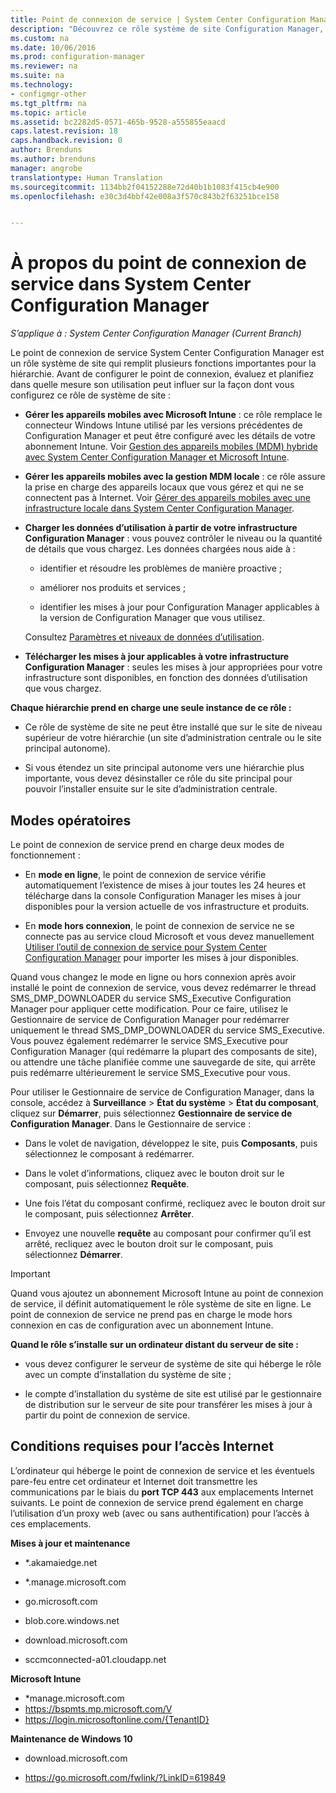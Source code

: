 ```yaml
---
title: Point de connexion de service | System Center Configuration Manager
description: "Découvrez ce rôle système de site Configuration Manager, puis comprenez et planifiez sa plage d’utilisations."
ms.custom: na
ms.date: 10/06/2016
ms.prod: configuration-manager
ms.reviewer: na
ms.suite: na
ms.technology:
- configmgr-other
ms.tgt_pltfrm: na
ms.topic: article
ms.assetid: bc2282d5-0571-465b-9528-a555855eaacd
caps.latest.revision: 18
caps.handback.revision: 0
author: Brenduns
ms.author: brenduns
manager: angrobe
translationtype: Human Translation
ms.sourcegitcommit: 1134bb2f04152288e72d40b1b1083f415cb4e900
ms.openlocfilehash: e30c3d4bbf42e008a3f570c843b2f63251bce158


---
```

# <a name="about-the-service-connection-point-in-system-center-configuration-manager"></a>À propos du point de connexion de service dans System Center Configuration Manager

*S’applique à : System Center Configuration Manager (Current Branch)*

Le point de connexion de service System Center Configuration Manager est un rôle système de site qui remplit plusieurs fonctions importantes pour la hiérarchie. Avant de configurer le point de connexion, évaluez et planifiez dans quelle mesure son utilisation peut influer sur la façon dont vous configurez ce rôle de système de site :  

-   **Gérer les appareils mobiles avec Microsoft Intune** : ce rôle remplace le connecteur Windows Intune utilisé par les versions précédentes de Configuration Manager et peut être configuré avec les détails de votre abonnement Intune. Voir [Gestion des appareils mobiles (MDM) hybride avec System Center Configuration Manager et Microsoft Intune](../../../../mdm/plan-design/hybrid-mobile-device-management.md).  

-   **Gérer les appareils mobiles avec la gestion MDM locale** : ce rôle assure la prise en charge des appareils locaux que vous gérez et qui ne se connectent pas à Internet. Voir [Gérer des appareils mobiles avec une infrastructure locale dans System Center Configuration Manager](../../../../mdm/understand/manage-mobile-devices-with-on-premises-infrastructure.md).  

-   **Charger les données d’utilisation à partir de votre infrastructure Configuration Manager** : vous pouvez contrôler le niveau ou la quantité de détails que vous chargez. Les données chargées nous aide à :  

    -   identifier et résoudre les problèmes de manière proactive ;  

    -   améliorer nos produits et services ;  

    -   identifier les mises à jour pour Configuration Manager applicables à la version de Configuration Manager que vous utilisez.  

     Consultez [Paramètres et niveaux de données d’utilisation](../../../../core/servers/deploy/install/setup-reference.md#bkmk_usage).  

-   **Télécharger les mises à jour applicables à votre infrastructure Configuration Manager** : seules les mises à jour appropriées pour votre infrastructure sont disponibles, en fonction des données d’utilisation que vous chargez.  

 **Chaque hiérarchie prend en charge une seule instance de ce rôle :**  

-   Ce rôle de système de site ne peut être installé que sur le site de niveau supérieur de votre hiérarchie (un site d’administration centrale ou le site principal autonome).  

-   Si vous étendez un site principal autonome vers une hiérarchie plus importante, vous devez désinstaller ce rôle du site principal pour pouvoir l’installer ensuite sur le site d’administration centrale.  

##  <a name="a-namebkmkmodesa-modes-of-operation"></a><a name="bkmk_modes"></a> Modes opératoires  
 Le point de connexion de service prend en charge deux modes de fonctionnement :  

-   En **mode en ligne**, le point de connexion de service vérifie automatiquement l’existence de mises à jour toutes les 24 heures et télécharge dans la console Configuration Manager les mises à jour disponibles pour la version actuelle de vos infrastructure et produits.  

-   En **mode hors connexion**, le point de connexion de service ne se connecte pas au service cloud Microsoft et vous devez manuellement [Utiliser l’outil de connexion de service pour System Center Configuration Manager](../../../../core/servers/manage/use-the-service-connection-tool.md) pour importer les mises à jour disponibles.  

Quand vous changez le mode en ligne ou hors connexion après avoir installé le point de connexion de service, vous devez redémarrer le thread SMS_DMP_DOWNLOADER du service SMS_Executive Configuration Manager pour appliquer cette modification.  Pour ce faire, utilisez le Gestionnaire de service de Configuration Manager pour redémarrer uniquement le thread SMS_DMP_DOWNLOADER du service SMS_Executive.  Vous pouvez également redémarrer le service SMS_Executive pour Configuration Manager (qui redémarre la plupart des composants de site), ou attendre une tâche planifiée comme une sauvegarde de site, qui arrête puis redémarre ultérieurement le service SMS_Executive pour vous.  

Pour utiliser le Gestionnaire de service de Configuration Manager, dans la console, accédez à **Surveillance** > **État du système** > **État du composant**, cliquez sur **Démarrer**, puis sélectionnez **Gestionnaire de service de Configuration Manager**.  Dans le Gestionnaire de service :  

-   Dans le volet de navigation, développez le site, puis **Composants**, puis sélectionnez le composant à redémarrer.  

-   Dans le volet d’informations, cliquez avec le bouton droit sur le composant, puis sélectionnez **Requête**.  

-   Une fois l’état du composant confirmé, recliquez avec le bouton droit sur le composant, puis sélectionnez **Arrêter**.  

-   Envoyez une nouvelle **requête** au composant pour confirmer qu’il est arrêté, recliquez avec le bouton droit sur le composant, puis sélectionnez **Démarrer**.  

> [!IMPORTANT]  
>  Quand vous ajoutez un abonnement Microsoft Intune au point de connexion de service, il définit automatiquement le rôle système de site en ligne. Le point de connexion de service ne prend pas en charge le mode hors connexion en cas de configuration avec un abonnement Intune.  

**Quand le rôle s’installe sur un ordinateur distant du serveur de site :**  

-   vous devez configurer le serveur de système de site qui héberge le rôle avec un compte d’installation du système de site ;  

-   le compte d’installation du système de site est utilisé par le gestionnaire de distribution sur le serveur de site pour transférer les mises à jour à partir du point de connexion de service.  

##  <a name="a-namebkmkurlsa-internet-access-requirements"></a><a name="bkmk_urls"></a> Conditions requises pour l’accès Internet  
L’ordinateur qui héberge le point de connexion de service et les éventuels pare-feu entre cet ordinateur et Internet doit transmettre les communications par le biais du **port TCP 443** aux emplacements Internet suivants. Le point de connexion de service prend également en charge l’utilisation d’un proxy web (avec ou sans authentification) pour l’accès à ces emplacements.  

**Mises à jour et maintenance**  

-   *.akamaiedge.net  

-   *.manage.microsoft.com

-   go.microsoft.com

-   blob.core.windows.net  

-   download.microsoft.com  

-   sccmconnected-a01.cloudapp.net  

**Microsoft Intune**  

-   *manage.microsoft.com  
-   https://bspmts.mp.microsoft.com/V
-   https://login.microsoftonline.com/{TenantID}


**Maintenance de Windows 10**  

-   download.microsoft.com  

-   https://go.microsoft.com/fwlink/?LinkID=619849  



<!--HONumber=Nov16_HO1-->


